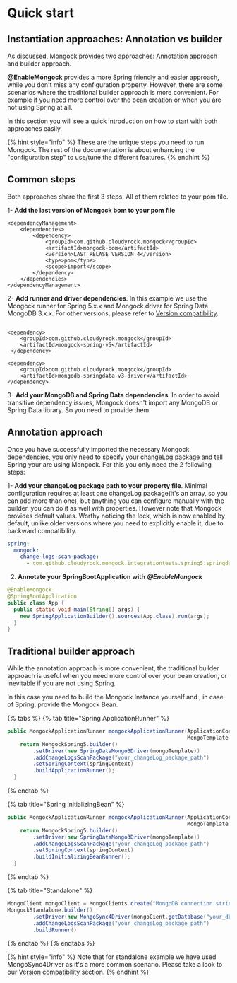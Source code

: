 # Quick start

## Instantiation approaches: Annotation vs builder

As discussed, Mongock provides two approaches: Annotation approach and builder approach.

**@EnableMongock** provides a more Spring friendly and easier approach, while you don't miss any configuration property. However, there are some scenarios where the traditional builder approach is more convenient. For example if you need more control over the bean creation or when you are not using Spring at all.

In this section you will see a quick introduction on how to start with both approaches easily. 

{% hint style="info" %}
These are the unique steps you need to run Mongock. The rest of the documentation is about enhancing  the "configuration step" to use/tune the different features.
{% endhint %}

## Common steps

Both approaches share the first 3 steps. All of them related to your pom file.

1- **Add the last version of Mongock bom to your pom file**

```markup
<dependencyManagement>
    <dependencies>
        <dependency>
            <groupId>com.github.cloudyrock.mongock</groupId>
            <artifactId>mongock-bom</artifactId>
            <version>LAST_RELASE_VERSION_4</version>
            <type>pom</type>
            <scope>import</scope>
        </dependency>
    </dependencies>
</dependencyManagement>
```

2- **Add runner and driver dependencies**. In this example we use the Mongock runner for Spring 5.x.x and Mongock driver for Spring Data MongoDB 3.x.x. For other versions, please refer to [Version compatibility](../version-conpatibility.md).

```markup

<dependency>
    <groupId>com.github.cloudyrock.mongock</groupId>
    <artifactId>mongock-spring-v5</artifactId>
 </dependency>

<dependency>
    <groupId>com.github.cloudyrock.mongock</groupId>
    <artifactId>mongodb-springdata-v3-driver</artifactId>
</dependency>
```

3-  **Add your MongoDB and Spring Data dependencies**. In order to avoid transitive dependency issues, Mongock doesn't import any MongoDB or Spring Data library. So you need to provide them.

## Annotation approach

Once you have successfully imported the necessary Mongock dependencies, you only need to  specify your changeLog package and tell Spring your are using Mongock. For this you only need the 2 following steps:

1- **Add your changeLog package path to your property file**. Minimal configuration requires at least one changeLog package\(it's an array, so you can add more than one\), but anything you can configure manually with the builder, you can do it as well with properties. However note that Mongock provides default values. Worthy noticing the lock, which is now enabled by default, unlike older versions where you need to explicitly enable it, due to backward compatibility.

```yaml
spring:
  mongock:
    change-logs-scan-package:
      - com.github.cloudyrock.mongock.integrationtests.spring5.springdata3.changelogs.client.initializer
```

2. **Annotate your SpringBootApplication with** _**@EnableMongock**_

```java
@EnableMongock
@SpringBootApplication
public class App {
  public static void main(String[] args) {
    new SpringApplicationBuilder().sources(App.class).run(args);
  }
}
```

## **Traditional** builder approach

While the annotation approach is more convenient, the traditional builder approach is useful when you need more control over your bean creation, or inevitable if you are not using Spring.

In this case you need to build the Mongock Instance yourself and , in case of Spring, provide the Mongock Bean.

{% tabs %}
{% tab title="Spring ApplicationRunner" %}
```java
public MongockApplicationRunner mongockApplicationRunner(ApplicationContext springContext,
                                                         MongoTemplate mongoTemplate) {
    return MongockSpring5.builder()
        .setDriver(new SpringDataMongo3Driver(mongoTemplate))
        .addChangeLogsScanPackage("your_changeLog_package_path")
        .setSpringContext(springContext)
        .buildApplicationRunner();
  }
```
{% endtab %}

{% tab title="Spring InitializingBean" %}
```java
public MongockApplicationRunner mongockApplicationRunner(ApplicationContext springContext,
                                                         MongoTemplate mongoTemplate) {
    return MongockSpring5.builder()
        .setDriver(new SpringDataMongo3Driver(mongoTemplate))
        .addChangeLogsScanPackage("your_changeLog_package_path")
        .setSpringContext(springContext)
        .buildInitializingBeanRunner();
  }
```
{% endtab %}

{% tab title="Standalone" %}
```java
MongoClient mongoClient = MongoClients.create("MongoDB connection string");
MongockStandalone.builder()
        .setDriver(new MongoSync4Driver(mongoCient.getDatabase("your_db"))
        .addChangeLogsScanPackage("your_changeLog_package_path")
        .buildRunner()
```
{% endtab %}
{% endtabs %}

{% hint style="info" %}
Note that for standalone example we have used MongoSync4Driver as it's a more common scenario. Please take a look to our [Version compatibility](../version-conpatibility.md) section.
{% endhint %}

